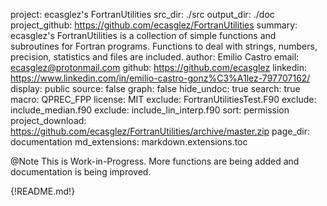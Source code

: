 project: ecasglez's FortranUtilities
src_dir: ./src
output_dir: ./doc
project_github: https://github.com/ecasglez/FortranUtilities
summary: ecasglez's FortranUtilities is a collection of simple functions and subroutines for Fortran programs. Functions to deal with strings, numbers, precision, statistics and files are included.
author: Emilio Castro
email: ecasglez@protonmail.com
github: https://github.com/ecasglez
linkedin: https://www.linkedin.com/in/emilio-castro-gonz%C3%A1lez-797707162/ 
display: public
source: false
graph: false
hide_undoc: true
search: true
macro: QPREC_FPP
license: MIT
exclude: FortranUtilitiesTest.F90
exclude: include_median.f90
exclude: include_lin_interp.f90
sort: permission
project_download: https://github.com/ecasglez/FortranUtilities/archive/master.zip
page_dir: documentation
md_extensions: markdown.extensions.toc

@Note
This is Work-in-Progress. More functions are being added and documentation is being improved.

{!README.md!}
